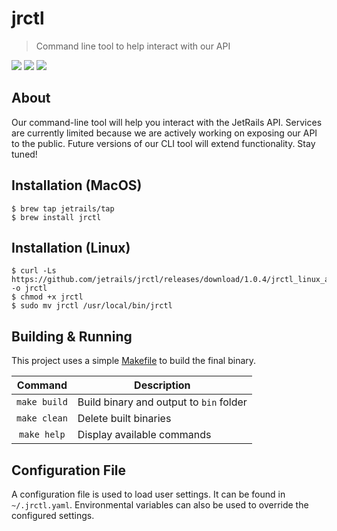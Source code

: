 # jrctl
> Command line tool to help interact with our API

![](https://img.shields.io/badge/License-JetRails_License-green.svg?style=for-the-badge&labelColor=89BA40&color=282F38)
![](https://img.shields.io/badge/Version-1.0.4-green.svg?style=for-the-badge&labelColor=89BA40&color=282F38)
![](https://img.shields.io/badge/OS-MacOS/Linux-green.svg?style=for-the-badge&labelColor=89BA40&color=282F38)

## About

Our command-line tool will help you interact with the JetRails API. Services are currently limited because we are actively working on exposing our API to the public. Future versions of our CLI tool will extend functionality. Stay tuned!

## Installation (MacOS)

```shell
$ brew tap jetrails/tap
$ brew install jrctl
```

## Installation (Linux)

```shell
$ curl -Ls https://github.com/jetrails/jrctl/releases/download/1.0.4/jrctl_linux_amd64 -o jrctl
$ chmod +x jrctl
$ sudo mv jrctl /usr/local/bin/jrctl
```

## Building & Running

This project uses a simple [Makefile](./Makefile) to build the final binary.

|    Command   | Description                             |
|:------------:|-----------------------------------------|
| `make build` | Build binary and output to `bin` folder |
| `make clean` | Delete built binaries                   |
| `make help`  | Display available commands              |

## Configuration File

A configuration file is used to load user settings. It can be found in `~/.jrctl.yaml`. Environmental variables can also be used to override the configured settings.
